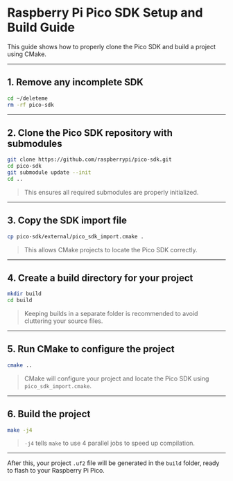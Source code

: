 # Raspberry Pi Pico SDK Setup and Build Guide

This guide shows how to properly clone the Pico SDK and build a project using CMake.

---

## 1. Remove any incomplete SDK

```bash
cd ~/deleteme
rm -rf pico-sdk
````

---

## 2. Clone the Pico SDK repository with submodules

```bash
git clone https://github.com/raspberrypi/pico-sdk.git
cd pico-sdk
git submodule update --init
cd ..
```

> This ensures all required submodules are properly initialized.

---

## 3. Copy the SDK import file

```bash
cp pico-sdk/external/pico_sdk_import.cmake .
```

> This allows CMake projects to locate the Pico SDK correctly.

---

## 4. Create a build directory for your project

```bash
mkdir build
cd build
```

> Keeping builds in a separate folder is recommended to avoid cluttering your source files.

---

## 5. Run CMake to configure the project

```bash
cmake ..
```

> CMake will configure your project and locate the Pico SDK using `pico_sdk_import.cmake`.

---

## 6. Build the project

```bash
make -j4
```

> `-j4` tells `make` to use 4 parallel jobs to speed up compilation.

---

After this, your project `.uf2` file will be generated in the `build` folder, ready to flash to your Raspberry Pi Pico.
